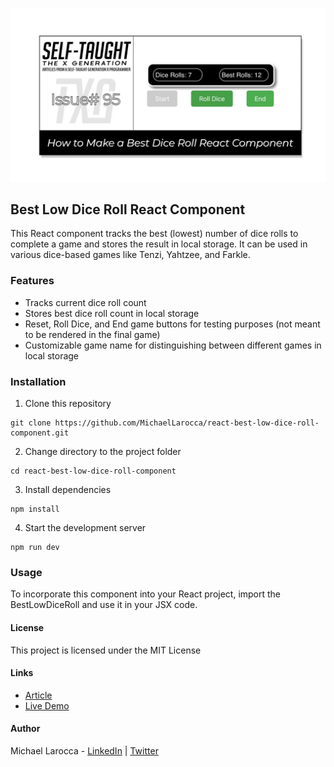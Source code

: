 ![TN-TXG-95](https://github.com/MichaelLarocca/blog-michael-jude-larocca/blob/main/posts/2023/07-23/img/07-10-2023/TN-TXG-95.jpg?raw=true)

## Best Low Dice Roll React Component
This React component tracks the best (lowest) number of dice rolls to complete a game and stores the result in local storage. It can be used in various dice-based games like Tenzi, Yahtzee, and Farkle.

### Features
* Tracks current dice roll count
* Stores best dice roll count in local storage
* Reset, Roll Dice, and End game buttons for testing purposes (not meant to be rendered in the final game)
* Customizable game name for distinguishing between different games in local storage

### Installation
1. Clone this repository
```
git clone https://github.com/MichaelLarocca/react-best-low-dice-roll-component.git
```
2. Change directory to the project folder
```   
cd react-best-low-dice-roll-component
```
3. Install dependencies
```
npm install
```
4. Start the development server
``` 
npm run dev
```
### Usage
To incorporate this component into your React project, import the BestLowDiceRoll and use it in your JSX code.

#### License
This project is licensed under the MIT License

#### Links

- [Article](https://selftaughttxg.com/2023/07-23/how-to-make-a-best-dice-roll-react-component/)
- [Live Demo](https://react-best-low-dice-roll-component.netlify.app/)

#### Author

Michael Larocca - [LinkedIn](https://www.linkedin.com/in/michaeljudelarocca/) | [Twitter](https://twitter.com/MikeJudeLarocca)
